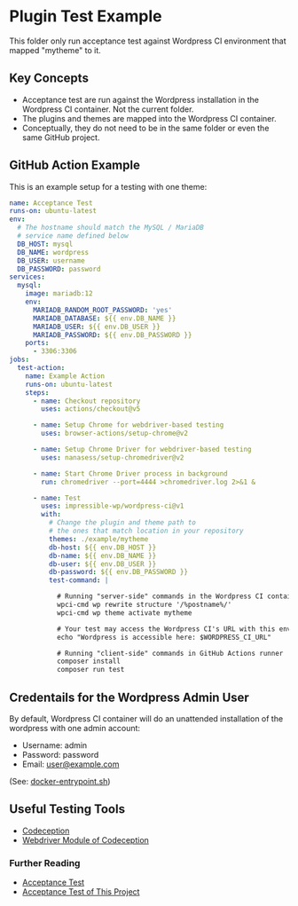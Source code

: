# Plugin Test Example

This folder only run acceptance test against Wordpress CI environment that mapped "mytheme"
to it.

## Key Concepts

- Acceptance test are run against the Wordpress installation in the Wordpress CI container.
  Not the current folder.
- The plugins and themes are mapped into the Wordpress CI container.
- Conceptually, they do not need to be in the same folder or even the same GitHub project.

## GitHub Action Example

This is an example setup for a testing with one theme:

```yml
name: Acceptance Test
runs-on: ubuntu-latest
env:
  # The hostname should match the MySQL / MariaDB
  # service name defined below
  DB_HOST: mysql
  DB_NAME: wordpress
  DB_USER: username
  DB_PASSWORD: password
services:
  mysql:
    image: mariadb:12
    env:
      MARIADB_RANDOM_ROOT_PASSWORD: 'yes'
      MARIADB_DATABASE: ${{ env.DB_NAME }}
      MARIADB_USER: ${{ env.DB_USER }}
      MARIADB_PASSWORD: ${{ env.DB_PASSWORD }}
    ports:
      - 3306:3306
jobs:
  test-action:
    name: Example Action
    runs-on: ubuntu-latest
    steps:
      - name: Checkout repository
        uses: actions/checkout@v5

      - name: Setup Chrome for webdriver-based testing
        uses: browser-actions/setup-chrome@v2

      - name: Setup Chrome Driver for webdriver-based testing
        uses: nanasess/setup-chromedriver@v2

      - name: Start Chrome Driver process in background
        run: chromedriver --port=4444 >chromedriver.log 2>&1 &

      - name: Test
        uses: impressible-wp/wordpress-ci@v1
        with:
          # Change the plugin and theme path to
          # the ones that match location in your repository
          themes: ./example/mytheme
          db-host: ${{ env.DB_HOST }}
          db-name: ${{ env.DB_NAME }}
          db-user: ${{ env.DB_USER }}
          db-password: ${{ env.DB_PASSWORD }}
          test-command: |

            # Running "server-side" commands in the Wordpress CI container
            wpci-cmd wp rewrite structure '/%postname%/'
            wpci-cmd wp theme activate mytheme

            # Your test may access the Wordpress CI's URL with this environment variable
            echo "Wordpress is accessible here: $WORDPRESS_CI_URL"

            # Running "client-side" commands in GitHub Actions runner
            composer install
            composer run test
```

## Credentails for the Wordpress Admin User

By default, Wordpress CI container will do an unattended installation of the wordpress with
one admin account:

- Username: admin
- Password: password
- Email: user@example.com

(See: [docker-entrypoint.sh](../../docker/docker-entrypoint.sh))

## Useful Testing Tools

- [Codeception](https://codeception.com/)
- [Webdriver Module of Codeception](https://codeception.com/docs/modules/WebDriver)

### Further Reading

- [Acceptance Test](https://codeception.com/docs/AcceptanceTests)
- [Acceptance Test of This Project](../../.github/workflows/acceptance.yml)
